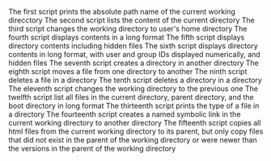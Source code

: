 The first script prints the absolute path name of the current working direcctory
The second script lists the content of the current directory
The third script changes the working directory to user's home directory
The fourth script displays contents in a long format
The fifth script displays directory contents including hidden files
The sixth  script displays directory contents in long format, with user and group IDs displayed numerically, and hidden files
The seventh script creates a directory in another directory
The eighth script moves a file from one directory to another
The ninth script deletes a file in a directory
The tenth script deletes a directory in a directory
The eleventh script changes the working directory to the previous one
The twelfth script list all files in the current directory, parent directory, and the boot directory in long format
The thirteenth script prints the type of a file in a directory
The fourteenth script creates a named symbolic link in the current working directory to another directory
The fifteenth script copies all html files from the current working directory to its parent, but only copy files that did not exist in the parent of the working directory or were newer than the versions in the parent of the working directory
